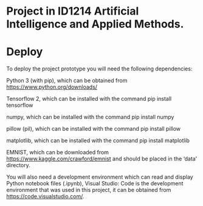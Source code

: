 # Project in ID1214 Artificial Intelligence and Applied Methods.

# Deploy

To deploy the project prototype you will need the following dependencies:

Python 3 (with pip), which can be obtained from https://www.python.org/downloads/

Tensorflow 2, which can be installed with the command pip install tensorflow

numpy, which can be installed with the command pip install numpy

pillow (pil), which can be installed with the command pip install pillow

matplotlib, which can be installed with the command pip install matplotlib

EMNIST, which can be downloaded from https://www.kaggle.com/crawford/emnist and should be placed in the ‘data’ directory.

You will also need a development environment which can read and display Python notebook files (.ipynb), Visual Studio: Code is the development environment that was used in this 
project, it can be obtained from https://code.visualstudio.com/.
